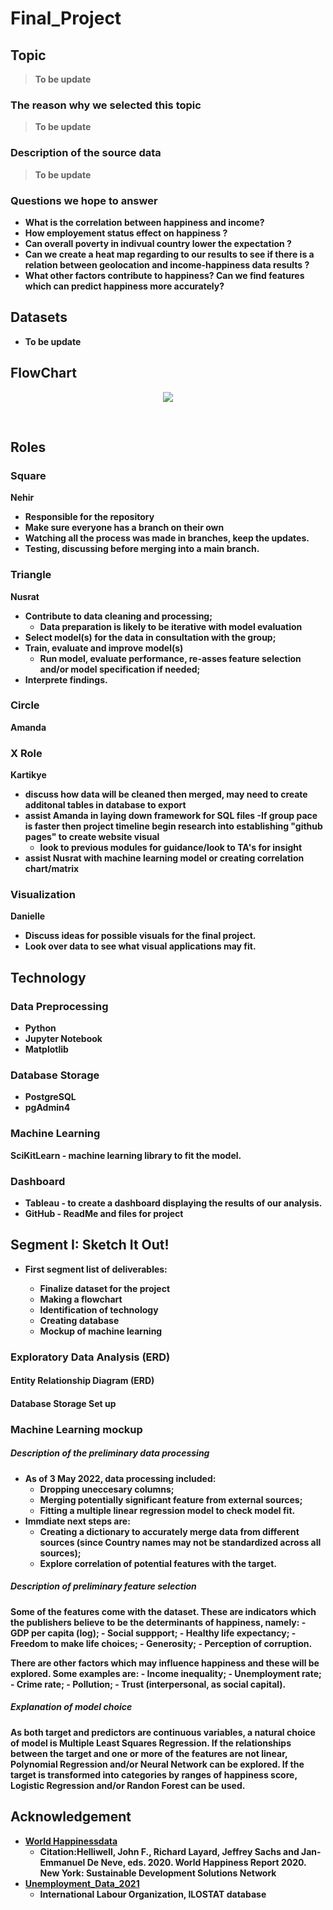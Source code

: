 # Final_Project
## Topic
> <b> To be update <b>
    
### The reason why we selected this topic
> <b> To be update <b>
    
### Description of the source data
> <b> To be update <b>
    
### Questions we hope to answer
* What is the correlation between happiness and income?
* How employement status effect on happiness ?
* Can overall poverty in indivual country lower the expectation ? 
* Can we create a heat map regarding to our results to see if there is a relation between geolocation and income-happiness data results ?
* What other factors contribute to happiness? Can we find features which can predict happiness more accurately?
    
## Datasets
* <b> To be update <b>

## FlowChart
<p align="center">
    <img src="https://github.com/yaparnehir/Final_Project/blob/62e8faf94e11c4c89158f7a7c343b713442d8ebd/Images/Final_Project%20Flowchart.png"> 
</p>  
<br>  

## Roles
### Square
Nehir
- Responsible for the repository
- Make sure everyone has a branch on their own
- Watching all the process was made in branches, keep the updates.
- Testing, discussing before merging into a main branch.
    
### Triangle
Nusrat
- Contribute to data cleaning and processing;
    - Data preparation is likely to be iterative with model evaluation
- Select model(s) for the data in consultation with the group;
- Train, evaluate and improve model(s)
    - Run model, evaluate performance, re-asses feature selection and/or model specification if needed;
- Interprete findings.
    
### Circle
Amanda
    
### X Role
    
Kartikye
- discuss how data will be cleaned then merged, may need to create additonal tables in database to export
- assist <b>Amanda</b> in laying down framework for SQL files
-If group pace is faster then project timeline begin research into establishing "github pages" to create website visual
    - look to previous modules for guidance/look to TA's for insight
- assist <b>Nusrat</b> with machine learning model or creating correlation chart/matrix

### Visualization
    
Danielle
- Discuss ideas for possible visuals for the final project.
- Look over data to see what visual applications may fit.
    
## Technology

### Data Preprocessing

- Python
- Jupyter Notebook
- Matplotlib

### Database Storage

- PostgreSQL
- pgAdmin4

### Machine Learning

SciKitLearn - machine learning library to fit the model.

### Dashboard

- Tableau - to create a dashboard displaying the results of our analysis.
- GitHub - ReadMe and files for project

## Segment I: Sketch It Out!

- First segment list of deliverables:

    - Finalize dataset for the project
    - Making a flowchart
    - Identification of technology
    - Creating database
    - Mockup of machine learning
 
### Exploratory Data Analysis (ERD)

#### Entity Relationship Diagram (ERD)

#### Database Storage Set up
    
### Machine Learning mockup
    
##### Description of the preliminary data processing
    
- As of 3 May 2022, data processing included:
    - Dropping uneccesary columns;
    - Merging potentially significant feature from external sources;
    - Fitting a multiple linear regression model to check model fit.
- Immdiate next steps are:
    - Creating a dictionary to accurately merge data from different sources (since Country names may not be standardized across all sources);
    - Explore correlation of potential features with the target.

##### Description of preliminary feature selection
    
Some of the features come with the dataset. These are indicators which the publishers believe to be the determinants of happiness, namely:
    - GDP per capita (log);
    - Social suppport;
    - Healthy life expectancy;
    - Freedom to make life choices;
    - Generosity;
    - Perception of corruption.

There are other factors which may influence happiness and these will be explored. Some examples are:
    - Income inequality;
    - Unemployment rate;
    - Crime rate;
    - Pollution;
    - Trust (interpersonal, as social capital).

##### Explanation of model choice
    
As both target and predictors are continuous variables, a natural choice of model is **Multiple Least Squares Regression**. If the relationships between the target and one or more of the features are not linear, **Polynomial Regression** and/or **Neural Network** can be explored. If the target is transformed into categories by ranges of happiness score, **Logistic Regression** and/or **Randon Forest** can be used.


## Acknowledgement
- [World Happinessdata](https://worldhappiness.report/ed/2021/)
    - Citation:Helliwell, John F., Richard Layard, Jeffrey Sachs and Jan-Emmanuel De Neve, eds. 2020. World Happiness Report 2020. New York: Sustainable Development Solutions Network
- [Unemployment_Data_2021](https://github.com/yaparnehir/Final_Project/blob/f72b4a866c1284cc01315dc9db79fd6bb1c64893/Resources/Unemployment_data_2021.csv)
    - International Labour Organization, ILOSTAT database
